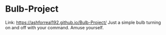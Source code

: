 # Bulb-Project
Link: https://ashforreal192.github.io/Bulb-Project/
Just a simple bulb turning on and off with your command. Amuse yourself.
